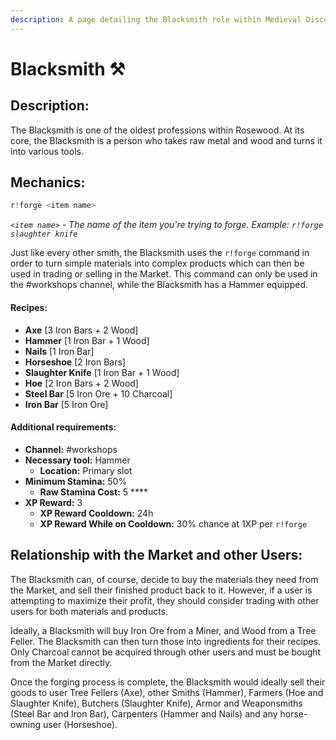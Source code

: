 ```yaml
---
description: A page detailing the Blacksmith role within Medieval Discord.
---
```


# Blacksmith ⚒️

## Description:

The Blacksmith is one of the oldest professions within Rosewood. At its core, the Blacksmith is a person who takes raw metal and wood and turns it into various tools.

## Mechanics:

```javascript
r!forge <item name>
```

_`<item name>`_ _- The name of the item you're trying to forge. Example:_ _`r!forge slaughter knife`_

Just like every other smith, the Blacksmith uses the `r!forge` command in order to turn simple materials into complex products which can then be used in trading or selling in the Market. This command can only be used in the \#workshops channel, while the Blacksmith has a Hammer equipped.

#### Recipes:

* **Axe** \[3 Iron Bars + 2 Wood\]
* **Hammer** \[1 Iron Bar + 1 Wood\]
* **Nails** \[1 Iron Bar\]
* **Horseshoe** \[2 Iron Bars\]
* **Slaughter Knife** \[1 Iron Bar + 1 Wood\]
* **Hoe** \[2 Iron Bars + 2 Wood\]
* **Steel Bar** \[5 Iron Ore + 10 Charcoal\]
* **Iron Bar** \[5 Iron Ore\]

#### Additional requirements:

* **Channel:** \#workshops
* **Necessary tool:** Hammer
  * **Location:** Primary slot
* **Minimum Stamina:** 50%
  * **Raw Stamina Cost:** 5 ****
* **XP Reward:** 3
  * **XP Reward Cooldown:** 24h
  * **XP Reward While on Cooldown:** 30% chance at 1XP per `r!forge`

## Relationship with the Market and other Users:

The Blacksmith can, of course, decide to buy the materials they need from the Market, and sell their finished product back to it. However, if a user is attempting to maximize their profit, they should consider trading with other users for both materials and products.

Ideally, a Blacksmith will buy Iron Ore from a Miner, and Wood from a Tree Feller. The Blacksmith can then turn those into ingredients for their recipes. Only Charcoal cannot be acquired through other users and must be bought from the Market directly.

Once the forging process is complete, the Blacksmith would ideally sell their goods to user Tree Fellers \(Axe\), other Smiths \(Hammer\), Farmers \(Hoe and Slaughter Knife\), Butchers \(Slaughter Knife\), Armor and Weaponsmiths \(Steel Bar and Iron Bar\), Carpenters \(Hammer and Nails\) and any horse-owning user \(Horseshoe\).

